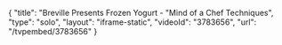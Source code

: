 {
    "title": "Breville Presents Frozen Yogurt - \"Mind of a Chef Techniques",
    "type": "solo",
    "layout": "iframe-static",
    "videoId": "3783656",
    "url": "\/tvpembed\/3783656"
}